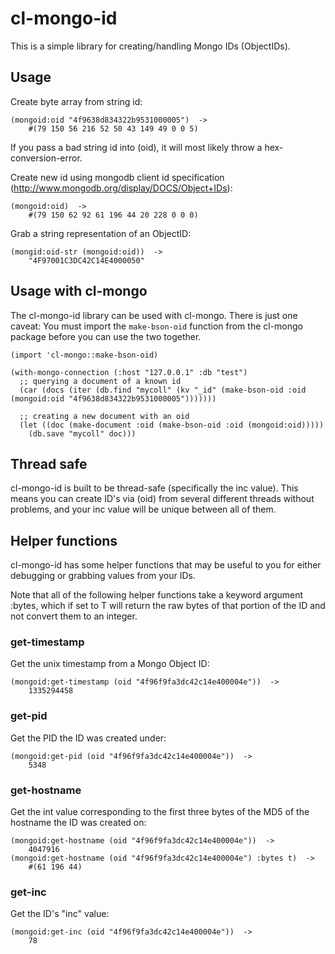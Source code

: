 cl-mongo-id
===========

This is a simple library for creating/handling Mongo IDs (ObjectIDs).

Usage
-----
Create byte array from string id:

    (mongoid:oid "4f9638d834322b9531000005")  ->
        #(79 150 56 216 52 50 43 149 49 0 0 5)
    
If you pass a bad string id into (oid), it will most likely throw a hex-conversion-error.

Create new id using mongodb client id specification (http://www.mongodb.org/display/DOCS/Object+IDs):

    (mongoid:oid)  ->
        #(79 150 62 92 61 196 44 20 228 0 0 0)

Grab a string representation of an ObjectID:

    (mongid:oid-str (mongoid:oid))  ->
	    "4F97001C3DC42C14E4000050"

Usage with cl-mongo
-------------------
The cl-mongo-id library can be used with cl-mongo. There is just one caveat:
You must import the `make-bson-oid` function from the cl-mongo package before
you can use the two together.

    (import 'cl-mongo::make-bson-oid)
    
    (with-mongo-connection (:host "127.0.0.1" :db "test")
      ;; querying a document of a known id
      (car (docs (iter (db.find "mycoll" (kv "_id" (make-bson-oid :oid (mongoid:oid "4f9638d834322b9531000005")))))))
    
      ;; creating a new document with an oid
	  (let ((doc (make-document :oid (make-bson-oid :oid (mongoid:oid)))))
	    (db.save "mycoll" doc)))

Thread safe
-----------
cl-mongo-id is built to be thread-safe (specifically the inc value). This means
you can create ID's via (oid) from several different threads without problems,
and your inc value will be unique between all of them.

Helper functions
----------------
cl-mongo-id has some helper functions that may be useful to you for either 
debugging or grabbing values from your IDs. 

Note that all of the following helper functions take a keyword argument :bytes,
which if set to T will return the raw bytes of that portion of the ID and not
convert them to an integer.

### get-timestamp
Get the unix timestamp from a Mongo Object ID:

    (mongoid:get-timestamp (oid "4f96f9fa3dc42c14e400004e"))  ->
        1335294458

### get-pid
Get the PID the ID was created under:

    (mongoid:get-pid (oid "4f96f9fa3dc42c14e400004e"))  ->
        5348

### get-hostname
Get the int value corresponding to the first three bytes of the MD5 of the hostname the ID was created on:

    (mongoid:get-hostname (oid "4f96f9fa3dc42c14e400004e"))  ->
        4047916
    (mongoid:get-hostname (oid "4f96f9fa3dc42c14e400004e") :bytes t)  ->
        #(61 196 44)

### get-inc
Get the ID's "inc" value:

    (mongoid:get-inc (oid "4f96f9fa3dc42c14e400004e"))  ->
        78

